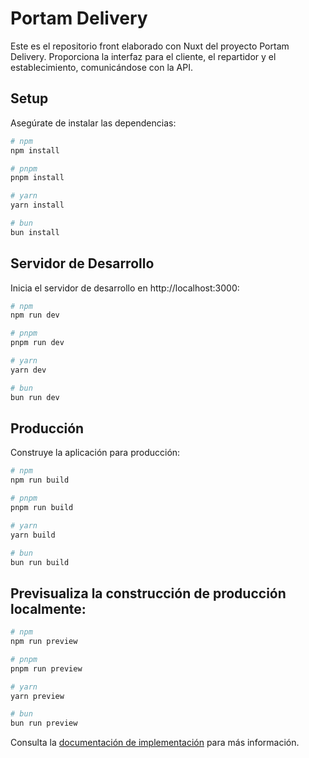 # Portam Delivery
Este es el repositorio front elaborado con Nuxt del proyecto Portam Delivery. Proporciona la interfaz para el cliente, el repartidor y el establecimiento, comunicándose con la API.

## Setup

Asegúrate de instalar las dependencias:

```bash
# npm
npm install

# pnpm
pnpm install

# yarn
yarn install

# bun
bun install
```

## Servidor de Desarrollo

Inicia el servidor de desarrollo en http://localhost:3000:

```bash
# npm
npm run dev

# pnpm
pnpm run dev

# yarn
yarn dev

# bun
bun run dev
```

## Producción
Construye la aplicación para producción:

```bash
# npm
npm run build

# pnpm
pnpm run build

# yarn
yarn build

# bun
bun run build
```

## Previsualiza la construcción de producción localmente:

```bash
# npm
npm run preview

# pnpm
pnpm run preview

# yarn
yarn preview

# bun
bun run preview
```

Consulta la [documentación de implementación](https://nuxt.com/docs/getting-started/deployment) para más información.
